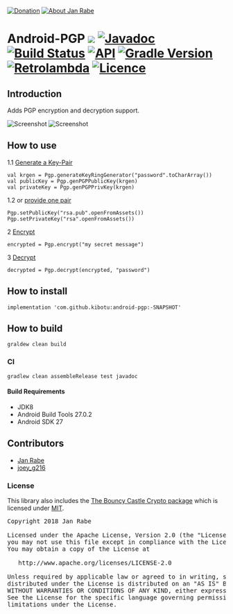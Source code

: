 [![Donation](https://img.shields.io/badge/donate-please-brightgreen.svg)](https://www.paypal.me/janrabe) [![About Jan Rabe](https://img.shields.io/badge/about-me-green.svg)](https://about.me/janrabe)
# Android-PGP [![](https://jitpack.io/v/kibotu/Android-PGP.svg)](https://jitpack.io/#kibotu/Android-PGP) [![Javadoc](https://img.shields.io/badge/javadoc-SNAPSHOT-green.svg)](https://jitpack.io/com/github/kibotu/Android-PGP/master-SNAPSHOT/javadoc/index.html) [![Build Status](https://travis-ci.org/kibotu/Android-PGP.svg?branch=master)](https://travis-ci.org/kibotu/Android-PGP) [![API](https://img.shields.io/badge/API-15%2B-brightgreen.svg?style=flat)](https://android-arsenal.com/api?level=15)  [![Gradle Version](https://img.shields.io/badge/gradle-4.4.1-green.svg)](https://docs.gradle.org/current/release-notes) [![Retrolambda](https://img.shields.io/badge/kotlin-1.2.20-green.svg)](https://kotlinlang.org/) [![Licence](https://img.shields.io/badge/licence-Apache%202-blue.svg)](https://raw.githubusercontent.com/kibotu/Android-PGP/master/LICENSE)

## Introduction

Adds PGP encryption and decryption support.

![Screenshot](https://raw.githubusercontent.com/kibotu/Android-PGP/master/screenshot.png) ![Screenshot](https://raw.githubusercontent.com/kibotu/Android-PGP/master/screenshot.png)


## How to use

1.1 [Generate a Key-Pair](https://github.com/kibotu/Android-PGP/blob/master/app/src/main/java/net/kibotu/pgp/app/MainActivity.kt#L19-L21)

    val krgen = Pgp.generateKeyRingGenerator("password".toCharArray())
    val publicKey = Pgp.genPGPPublicKey(krgen)
    val privateKey = Pgp.genPGPPrivKey(krgen)

1.2 or [provide one pair](https://github.com/kibotu/Android-PGP/blob/master/app/src/main/java/net/kibotu/pgp/app/MainActivity.kt#L47-L48)

    Pgp.setPublicKey("rsa.pub".openFromAssets())
    Pgp.setPrivateKey("rsa".openFromAssets())

2 [Encrypt](https://github.com/kibotu/Android-PGP/blob/master/app/src/main/java/net/kibotu/pgp/app/MainActivity.kt#L50)

    encrypted = Pgp.encrypt("my secret message")

3 [Decrypt](https://github.com/kibotu/Android-PGP/blob/master/app/src/main/java/net/kibotu/pgp/app/MainActivity.kt#L51)

    decrypted = Pgp.decrypt(encrypted, "password")

## How to install

    implementation 'com.github.kibotu:android-pgp:-SNAPSHOT'

## How to build

    graldew clean build

### CI

    gradlew clean assembleRelease test javadoc

#### Build Requirements

- JDK8
- Android Build Tools 27.0.2
- Android SDK 27

## Contributors

- [Jan Rabe](jan.rabe@kibotu.net)
- [joey_g216](https://stackoverflow.com/users/546489/joey-g216)

### License

This library also includes the [The Bouncy Castle Crypto package](https://github.com/rtyley/spongycastle) which is licensed under [MIT](https://github.com/rtyley/spongycastle/blob/spongy-master/README.md).

<pre>
Copyright 2018 Jan Rabe

Licensed under the Apache License, Version 2.0 (the "License");
you may not use this file except in compliance with the License.
You may obtain a copy of the License at

   http://www.apache.org/licenses/LICENSE-2.0

Unless required by applicable law or agreed to in writing, software
distributed under the License is distributed on an "AS IS" BASIS,
WITHOUT WARRANTIES OR CONDITIONS OF ANY KIND, either express or implied.
See the License for the specific language governing permissions and
limitations under the License.
</pre>
